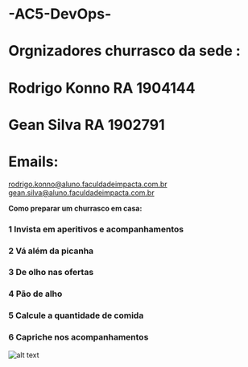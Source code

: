 # -AC5-DevOps-


# Orgnizadores churrasco da sede : 
# Rodrigo Konno RA 1904144 
# Gean Silva RA 1902791

# Emails:  
rodrigo.konno@aluno.faculdadeimpacta.com.br 
gean.silva@aluno.faculdadeimpacta.com.br

**Como preparar um churrasco em casa:**

### 1 Invista em aperitivos e acompanhamentos
### 2 Vá além da picanha
### 3 De olho nas ofertas
### 4 Pão de alho
### 5 Calcule a quantidade de comida
### 6 Capriche nos acompanhamentos 


![alt text](https://blog.guiabolso.com.br/wp-content/uploads/2017/03/churrasco-3-700x525.jpg)
